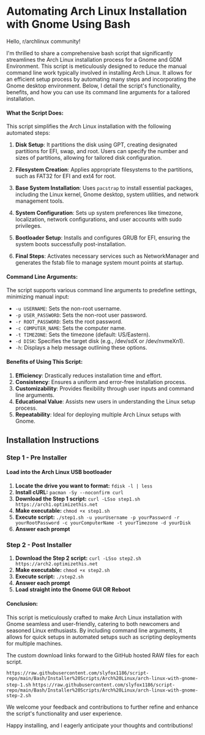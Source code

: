 # Automating Arch Linux Installation with Gnome Using Bash

Hello, r/archlinux community!

I'm thrilled to share a comprehensive bash script that significantly streamlines the Arch Linux installation process for a Gnome and GDM Environment. This script is meticulously designed to reduce the manual command line work typically involved in installing Arch Linux. It allows for an efficient setup process by automating many steps and incorporating the Gnome desktop environment. Below, I detail the script's functionality, benefits, and how you can use its command line arguments for a tailored installation.

#### **What the Script Does**:

This script simplifies the Arch Linux installation with the following automated steps:

1. **Disk Setup**: It partitions the disk using GPT, creating designated partitions for EFI, swap, and root. Users can specify the number and sizes of partitions, allowing for tailored disk configuration.

2. **Filesystem Creation**: Applies appropriate filesystems to the partitions, such as FAT32 for EFI and ext4 for root.

3. **Base System Installation**: Uses `pacstrap` to install essential packages, including the Linux kernel, Gnome desktop, system utilities, and network management tools.

4. **System Configuration**: Sets up system preferences like timezone, localization, network configurations, and user accounts with sudo privileges.

5. **Bootloader Setup**: Installs and configures GRUB for EFI, ensuring the system boots successfully post-installation.

6. **Final Steps**: Activates necessary services such as NetworkManager and generates the fstab file to manage system mount points at startup.

#### **Command Line Arguments**:

The script supports various command line arguments to predefine settings, minimizing manual input:

- `-u USERNAME`: Sets the non-root username.
- `-p USER_PASSWORD`: Sets the non-root user password.
- `-r ROOT_PASSWORD`: Sets the root password.
- `-c COMPUTER_NAME`: Sets the computer name.
- `-t TIMEZONE`: Sets the timezone (default: US/Eastern).
- `-d DISK`: Specifies the target disk (e.g., /dev/sdX or /dev/nvmeXn1).
- `-h`: Displays a help message outlining these options.

#### **Benefits of Using This Script**:

1. **Efficiency**: Drastically reduces installation time and effort.
2. **Consistency**: Ensures a uniform and error-free installation process.
3. **Customizability**: Provides flexibility through user inputs and command line arguments.
4. **Educational Value**: Assists new users in understanding the Linux setup process.
5. **Repeatability**: Ideal for deploying multiple Arch Linux setups with Gnome.

## **Installation Instructions**

### Step 1 - Pre Installer

#### Load into the Arch Linux USB bootloader

1. **Locate the drive you want to format:** `fdisk -l | less`
2. **Install cURL:** `pacman -Sy --noconfirm curl`
3. **Download the Step 1 script:** `curl -LSso step1.sh https://arch1.optimizethis.net`
4. **Make executable:** `chmod +x step1.sh`
5. **Execute script:** `./step1.sh -u yourUsername -p yourPassword -r yourRootPassword -c yourComputerName -t yourTimezone -d yourDisk`
6. **Answer each prompt**

### Step 2 - Post Installer

1. **Download the Step 2 script:** `curl -LSso step2.sh https://arch2.optimizethis.net`
2. **Make executable:** `chmod +x step2.sh`
3. **Execute script:** `./step2.sh`
4. **Answer each prompt**
5. **Load straight into the Gnome GUI OR Reboot**

#### **Conclusion**:

This script is meticulously crafted to make Arch Linux installation with Gnome seamless and user-friendly, catering to both newcomers and seasoned Linux enthusiasts. By including command line arguments, it allows for quick setups in automated setups such as scripting deployments for multiple machines.

The custom download links forward to the GitHub hosted RAW files for each script.

`https://raw.githubusercontent.com/slyfox1186/script-repo/main/Bash/Installer%20Scripts/Arch%20Linux/arch-linux-with-gnome-step-1.sh`
`https://raw.githubusercontent.com/slyfox1186/script-repo/main/Bash/Installer%20Scripts/Arch%20Linux/arch-linux-with-gnome-step-2.sh`

We welcome your feedback and contributions to further refine and enhance the script's functionality and user experience.

Happy installing, and I eagerly anticipate your thoughts and contributions!
